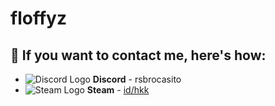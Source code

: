 # floffyz

## 💬 If you want to contact me, here's how:
- ![Discord Logo](https://i.imgur.com/002xgns.png) __Discord__ - rsbrocasito
- ![Steam Logo](https://i.imgur.com/RAjZrQb.png) __Steam__ - [id/hkk](https://steamcommunity.com/id/hkk)


